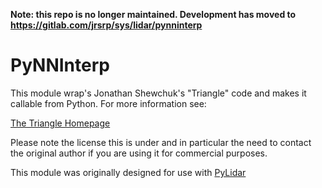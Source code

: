 **Note: this repo is no longer maintained. Development has moved to https://gitlab.com/jrsrp/sys/lidar/pynninterp**

# PyNNInterp #

This module wrap's Jonathan Shewchuk's "Triangle" code and makes it callable from Python. For more information see:

[The Triangle Homepage](http://www.cs.cmu.edu/~quake/triangle.html)

Please note the license this is under and in particular the need to contact the original author if you are using it for commercial purposes.

This module was originally designed for use with [PyLidar](http://pylidar.org)
